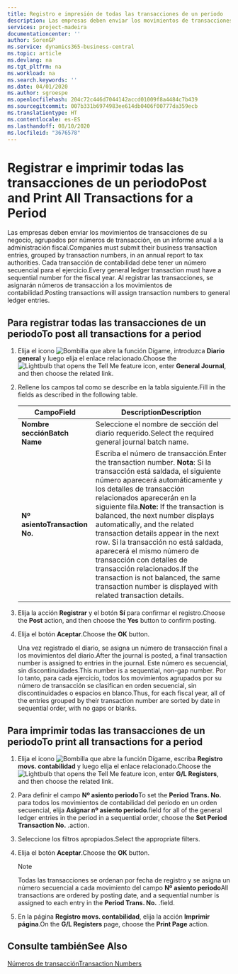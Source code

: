 ```yaml
---
title: Registro e impresión de todas las transacciones de un periodo
description: Las empresas deben enviar los movimientos de transacciones de su negocio, agrupados por números de transacción, en un informe anual a la administración fiscal.
services: project-madeira
documentationcenter: ''
author: SorenGP
ms.service: dynamics365-business-central
ms.topic: article
ms.devlang: na
ms.tgt_pltfrm: na
ms.workload: na
ms.search.keywords: ''
ms.date: 04/01/2020
ms.author: sgroespe
ms.openlocfilehash: 204c72c446d7044142accd01009f8a4484c7b439
ms.sourcegitcommit: 007b331b6974983ee614db0406f00777da359ecb
ms.translationtype: HT
ms.contentlocale: es-ES
ms.lasthandoff: 08/10/2020
ms.locfileid: "3676578"
---
```

# <a name="post-and-print-all-transactions-for-a-period"></a><span data-ttu-id="d06a7-103">Registrar e imprimir todas las transacciones de un periodo</span><span class="sxs-lookup"><span data-stu-id="d06a7-103">Post and Print All Transactions for a Period</span></span>
<span data-ttu-id="d06a7-104">Las empresas deben enviar los movimientos de transacciones de su negocio, agrupados por números de transacción, en un informe anual a la administración fiscal.</span><span class="sxs-lookup"><span data-stu-id="d06a7-104">Companies must submit their business transaction entries, grouped by transaction numbers, in an annual report to tax authorities.</span></span> <span data-ttu-id="d06a7-105">Cada transacción de contabilidad debe tener un número secuencial para el ejercicio.</span><span class="sxs-lookup"><span data-stu-id="d06a7-105">Every general ledger transaction must have a sequential number for the fiscal year.</span></span> <span data-ttu-id="d06a7-106">Al registrar las transacciones, se asignarán números de transacción a los movimientos de contabilidad.</span><span class="sxs-lookup"><span data-stu-id="d06a7-106">Posting transactions will assign transaction numbers to general ledger entries.</span></span>  

## <a name="to-post-all-transactions-for-a-period"></a><span data-ttu-id="d06a7-107">Para registrar todas las transacciones de un periodo</span><span class="sxs-lookup"><span data-stu-id="d06a7-107">To post all transactions for a period</span></span>  

1.  <span data-ttu-id="d06a7-108">Elija el icono ![Bombilla que abre la función Dígame](../../media/ui-search/search_small.png "Dígame qué desea hacer"), introduzca **Diario general** y luego elija el enlace relacionado.</span><span class="sxs-lookup"><span data-stu-id="d06a7-108">Choose the ![Lightbulb that opens the Tell Me feature](../../media/ui-search/search_small.png "Tell me what you want to do") icon, enter **General Journal**, and then choose the related link.</span></span>  
2.  <span data-ttu-id="d06a7-109">Rellene los campos tal como se describe en la tabla siguiente.</span><span class="sxs-lookup"><span data-stu-id="d06a7-109">Fill in the fields as described in the following table.</span></span>  

    |<span data-ttu-id="d06a7-110">Campo</span><span class="sxs-lookup"><span data-stu-id="d06a7-110">Field</span></span>|<span data-ttu-id="d06a7-111">Description</span><span class="sxs-lookup"><span data-stu-id="d06a7-111">Description</span></span>|  
    |---------------------------------|---------------------------------------|  
    |<span data-ttu-id="d06a7-112">**Nombre sección**</span><span class="sxs-lookup"><span data-stu-id="d06a7-112">**Batch Name**</span></span>|<span data-ttu-id="d06a7-113">Seleccione el nombre de sección del diario requerido.</span><span class="sxs-lookup"><span data-stu-id="d06a7-113">Select the required general journal batch name.</span></span>|  
    |<span data-ttu-id="d06a7-114">**Nº asiento**</span><span class="sxs-lookup"><span data-stu-id="d06a7-114">**Transaction No.**</span></span>|<span data-ttu-id="d06a7-115">Escriba el número de transacción.</span><span class="sxs-lookup"><span data-stu-id="d06a7-115">Enter the transaction number.</span></span> <span data-ttu-id="d06a7-116">**Nota**: Si la transacción está saldada, el siguiente número aparecerá automáticamente y los detalles de transacción relacionados aparecerán en la siguiente fila.</span><span class="sxs-lookup"><span data-stu-id="d06a7-116">**Note:**  If the transaction is balanced, the next number displays automatically, and the related transaction details appear in the next row.</span></span> <span data-ttu-id="d06a7-117">Si la transacción no está saldada, aparecerá el mismo número de transacción con detalles de transacción relacionados.</span><span class="sxs-lookup"><span data-stu-id="d06a7-117">If the transaction is not balanced, the same transaction number is displayed with related transaction details.</span></span>|  

3.  <span data-ttu-id="d06a7-118">Elija la acción **Registrar** y el botón **Sí** para confirmar el registro.</span><span class="sxs-lookup"><span data-stu-id="d06a7-118">Choose the **Post** action, and then choose the **Yes** button to confirm posting.</span></span>  
4.  <span data-ttu-id="d06a7-119">Elija el botón **Aceptar**.</span><span class="sxs-lookup"><span data-stu-id="d06a7-119">Choose the **OK** button.</span></span>  

    <span data-ttu-id="d06a7-120">Una vez registrado el diario, se asigna un número de transacción final a los movimientos del diario.</span><span class="sxs-lookup"><span data-stu-id="d06a7-120">After the journal is posted, a final transaction number is assigned to entries in the journal.</span></span> <span data-ttu-id="d06a7-121">Este número es secuencial, sin discontinuidades.</span><span class="sxs-lookup"><span data-stu-id="d06a7-121">This number is a sequential, non-gap number.</span></span> <span data-ttu-id="d06a7-122">Por lo tanto, para cada ejercicio, todos los movimientos agrupados por su número de transacción se clasifican en orden secuencial, sin discontinuidades o espacios en blanco.</span><span class="sxs-lookup"><span data-stu-id="d06a7-122">Thus, for each fiscal year, all of the entries grouped by their transaction number are sorted by date in sequential order, with no gaps or blanks.</span></span>  

## <a name="to-print-all-transactions-for-a-period"></a><span data-ttu-id="d06a7-123">Para imprimir todas las transacciones de un periodo</span><span class="sxs-lookup"><span data-stu-id="d06a7-123">To print all transactions for a period</span></span>  

1.  <span data-ttu-id="d06a7-124">Elija el icono ![Bombilla que abre la función Dígame](../../media/ui-search/search_small.png "Dígame qué desea hacer"), escriba **Registro movs. contabilidad** y luego elija el enlace relacionado.</span><span class="sxs-lookup"><span data-stu-id="d06a7-124">Choose the ![Lightbulb that opens the Tell Me feature](../../media/ui-search/search_small.png "Tell me what you want to do") icon, enter **G/L Registers**, and then choose the related link.</span></span>  
2.  <span data-ttu-id="d06a7-125">Para definir el campo **Nº asiento periodo**</span><span class="sxs-lookup"><span data-stu-id="d06a7-125">To set the **Period Trans. No.**</span></span> <span data-ttu-id="d06a7-126">para todos los movimientos de contabilidad del periodo en un orden secuencial, elija **Asignar nº asiento periodo**.</span><span class="sxs-lookup"><span data-stu-id="d06a7-126">field for all of the general ledger entries in the period in a sequential order, choose the **Set Period Transaction No.**</span></span> <span data-ttu-id="d06a7-127">.</span><span class="sxs-lookup"><span data-stu-id="d06a7-127">action.</span></span>  
3.  <span data-ttu-id="d06a7-128">Seleccione los filtros apropiados.</span><span class="sxs-lookup"><span data-stu-id="d06a7-128">Select the appropriate filters.</span></span>  
4.  <span data-ttu-id="d06a7-129">Elija el botón **Aceptar**.</span><span class="sxs-lookup"><span data-stu-id="d06a7-129">Choose the **OK** button.</span></span>  

    > [!NOTE]  
    >  <span data-ttu-id="d06a7-130">Todas las transacciones se ordenan por fecha de registro y se asigna un número secuencial a cada movimiento del campo **Nº asiento periodo**</span><span class="sxs-lookup"><span data-stu-id="d06a7-130">All transactions are ordered by posting date, and a sequential number is assigned to each entry in the **Period Trans. No.**</span></span> <span data-ttu-id="d06a7-131">.</span><span class="sxs-lookup"><span data-stu-id="d06a7-131">field.</span></span>  

5.  <span data-ttu-id="d06a7-132">En la página **Registro movs. contabilidad**, elija la acción **Imprimir página**.</span><span class="sxs-lookup"><span data-stu-id="d06a7-132">On the **G/L Registers** page, choose the **Print Page** action.</span></span>  

## <a name="see-also"></a><span data-ttu-id="d06a7-133">Consulte también</span><span class="sxs-lookup"><span data-stu-id="d06a7-133">See Also</span></span>  
 [<span data-ttu-id="d06a7-134">Números de transacción</span><span class="sxs-lookup"><span data-stu-id="d06a7-134">Transaction Numbers</span></span>](transaction-numbers.md)
